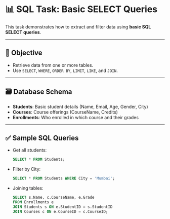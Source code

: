 # 📊 SQL Task: Basic SELECT Queries

This task demonstrates how to extract and filter data using **basic SQL SELECT queries**.

---

## 🎯 Objective

- Retrieve data from one or more tables.
- Use `SELECT`, `WHERE`, `ORDER BY`, `LIMIT`, `LIKE`, and `JOIN`.

---

## 🗃️ Database Schema

- **Students**: Basic student details (Name, Email, Age, Gender, City)
- **Courses**: Course offerings (CourseName, Credits)
- **Enrollments**: Who enrolled in which course and their grades

---

## ✅ Sample SQL Queries

- Get all students:
  ```sql
  SELECT * FROM Students;

- Filter by City:
  ```sql
  SELECT * FROM Students WHERE City = 'Mumbai';

- Joining tables:
  ```sql
  SELECT s.Name, c.CourseName, e.Grade
  FROM Enrollments e
  JOIN Students s ON e.StudentID = s.StudentID
  JOIN Courses c ON e.CourseID = c.CourseID;


